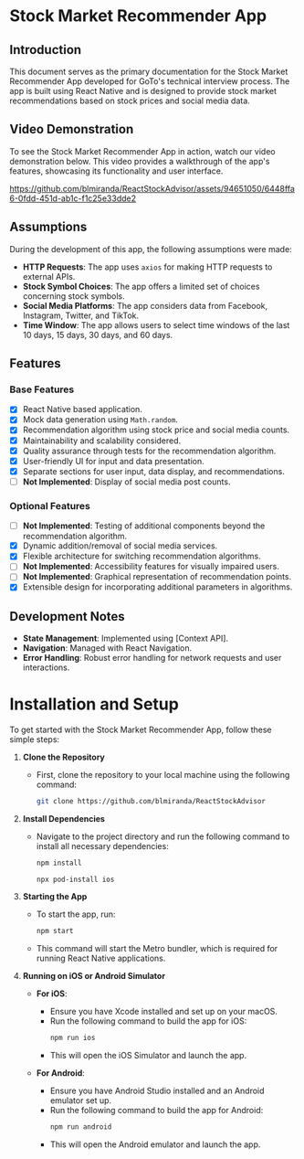# Stock Market Recommender App

## Introduction

This document serves as the primary documentation for the Stock Market Recommender App developed for GoTo's technical interview process. The app is built using React Native and is designed to provide stock market recommendations based on stock prices and social media data.

## Video Demonstration
To see the Stock Market Recommender App in action, watch our video demonstration below. This video provides a walkthrough of the app's features, showcasing its functionality and user interface.

https://github.com/blmiranda/ReactStockAdvisor/assets/94651050/6448ffa6-0fdd-451d-ab1c-f1c25e33dde2

## Assumptions

During the development of this app, the following assumptions were made:

- **HTTP Requests**: The app uses `axios` for making HTTP requests to external APIs.
- **Stock Symbol Choices**: The app offers a limited set of choices concerning stock symbols.
- **Social Media Platforms**: The app considers data from Facebook, Instagram, Twitter, and TikTok.
- **Time Window**: The app allows users to select time windows of the last 10 days, 15 days, 30 days, and 60 days.

## Features

### Base Features

- [x] React Native based application.
- [x] Mock data generation using `Math.random`.
- [x] Recommendation algorithm using stock price and social media counts.
- [x] Maintainability and scalability considered.
- [x] Quality assurance through tests for the recommendation algorithm.
- [x] User-friendly UI for input and data presentation.
- [x] Separate sections for user input, data display, and recommendations.
- [ ] **Not Implemented**: Display of social media post counts.

### Optional Features

- [ ] **Not Implemented**: Testing of additional components beyond the recommendation algorithm.
- [x] Dynamic addition/removal of social media services.
- [x] Flexible architecture for switching recommendation algorithms.
- [ ] **Not Implemented**: Accessibility features for visually impaired users.
- [ ] **Not Implemented**: Graphical representation of recommendation points.
- [x] Extensible design for incorporating additional parameters in algorithms.

## Development Notes

- **State Management**: Implemented using [Context API].
- **Navigation**: Managed with React Navigation.
- **Error Handling**: Robust error handling for network requests and user interactions.

# Installation and Setup

To get started with the Stock Market Recommender App, follow these simple steps:

1. **Clone the Repository**

   - First, clone the repository to your local machine using the following command:
     ```bash
     git clone https://github.com/blmiranda/ReactStockAdvisor
     ```

2. **Install Dependencies**

   - Navigate to the project directory and run the following command to install all necessary dependencies:
     ```bash
     npm install
     ```
     ```
     npx pod-install ios
     ```

3. **Starting the App**

   - To start the app, run:
     ```bash
     npm start
     ```
   - This command will start the Metro bundler, which is required for running React Native applications.

4. **Running on iOS or Android Simulator**

   - **For iOS**:

     - Ensure you have Xcode installed and set up on your macOS.
     - Run the following command to build the app for iOS:
       ```bash
       npm run ios
       ```
     - This will open the iOS Simulator and launch the app.

   - **For Android**:
     - Ensure you have Android Studio installed and an Android emulator set up.
     - Run the following command to build the app for Android:
       ```bash
       npm run android
       ```
     - This will open the Android emulator and launch the app.
